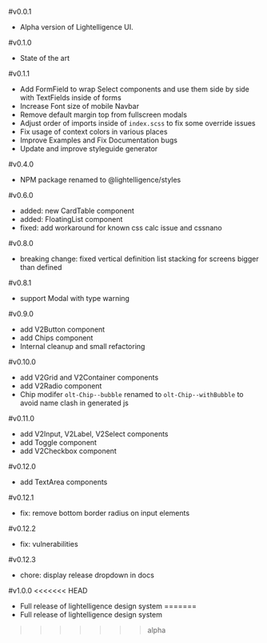 #v0.0.1
- Alpha version of Lightelligence UI.


#v0.1.0
- State of the art

#v0.1.1
- Add FormField to wrap Select components and use them side by side with TextFields inside of forms
- Increase Font size of mobile Navbar
- Remove default margin top from fullscreen modals
- Adjust order of imports inside of `index.scss` to fix some override issues
- Fix usage of context colors in various places
- Improve Examples and Fix Documentation bugs
- Update and improve styleguide generator

#v0.4.0
- NPM package renamed to @lightelligence/styles

#v0.6.0
- added: new CardTable component
- added: FloatingList component
- fixed: add workaround for known css calc issue and cssnano

#v0.8.0
- breaking change: fixed vertical definition list stacking for screens bigger than defined

#v0.8.1
- support Modal with type warning

#v0.9.0
- add V2Button component
- add Chips component
- Internal cleanup and small refactoring

#v0.10.0
- add V2Grid and V2Container components
- add V2Radio component
- Chip modifer `olt-Chip--bubble` renamed to `olt-Chip--withBubble` to avoid name clash in generated js

#v0.11.0
- add V2Input, V2Label, V2Select components
- add Toggle component
- add V2Checkbox component

#v0.12.0
- add TextArea components

#v0.12.1
- fix: remove bottom border radius on input elements

#v0.12.2
- fix: vulnerabilities

#v0.12.3
- chore: display release dropdown in docs

#v1.0.0
<<<<<<< HEAD
- Full release of lightelligence design system
=======
- Full release of lightelligence design system
>>>>>>> alpha
